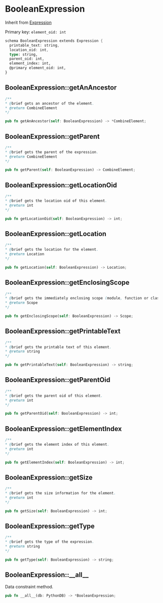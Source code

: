 # BooleanExpression

Inherit from [Expression](./Expression.md)

Primary key: `element_oid: int`

```rust
schema BooleanExpression extends Expression {
  printable_text: string,
  location_oid: int,
  type: string,
  parent_oid: int,
  element_index: int,
  @primary element_oid: int,
}
```
## BooleanExpression::getAnAncestor

```java
/**
* @brief gets an ancestor of the element.
* @return CombineElement 
*/
```
```rust
pub fn getAnAncestor(self: BooleanExpression) -> *CombineElement;
```
## BooleanExpression::getParent

```java
/**
* @brief gets the parent of the expression.
* @return CombineElement 
*/
```
```rust
pub fn getParent(self: BooleanExpression) -> CombineElement;
```
## BooleanExpression::getLocationOid

```java
/**
* @brief gets the location oid of this element.
* @return int
*/
```
```rust
pub fn getLocationOid(self: BooleanExpression) -> int;
```
## BooleanExpression::getLocation

```java
/**
* @brief gets the location for the element.
* @return Location
*/
```
```rust
pub fn getLocation(self: BooleanExpression) -> Location;
```
## BooleanExpression::getEnclosingScope

```java
/**
* @brief gets the immediately enclosing scope (module, function or class) whose body contains this statement.
* @return Scope 
*/
```
```rust
pub fn getEnclosingScope(self: BooleanExpression) -> Scope;
```
## BooleanExpression::getPrintableText

```java
/**
* @brief gets the printable text of this element.
* @return string
*/
```
```rust
pub fn getPrintableText(self: BooleanExpression) -> string;
```
## BooleanExpression::getParentOid

```java
/**
* @brief gets the parent oid of this element.
* @return int
*/
```
```rust
pub fn getParentOid(self: BooleanExpression) -> int;
```
## BooleanExpression::getElementIndex

```java
/**
* @brief gets the element index of this element.
* @return int
*/
```
```rust
pub fn getElementIndex(self: BooleanExpression) -> int;
```
## BooleanExpression::getSize

```java
/**
* @brief gets the size information for the element.
* @return int
*/
```
```rust
pub fn getSize(self: BooleanExpression) -> int;
```
## BooleanExpression::getType

```java
/**
* @brief gets the type of the expression.
* @return string
*/
```
```rust
pub fn getType(self: BooleanExpression) -> string;
```
## BooleanExpression::\_\_all\_\_

Data constraint method.

```rust
pub fn __all__(db: PythonDB) -> *BooleanExpression;
```
